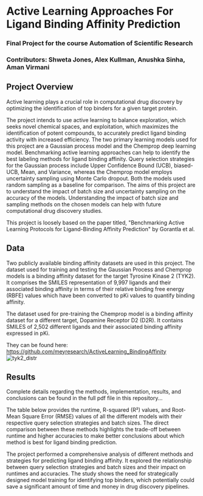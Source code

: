 # **Active Learning Approaches For Ligand Binding Affinity Prediction**
### Final Project for the course Automation of Scientific Research
### **Contributors:** Shweta Jones, Alex Kullman, Anushka Sinha, Aman Virmani

## **Project Overview**
Active learning plays a crucial role in computational drug discovery by optimizing the identification of top binders for a given target protein.

The project intends to use active learning to balance exploration, which seeks novel chemical spaces, and exploitation, which maximizes the identification of potent compounds, to accurately predict ligand binding activity with increased efficiency. The two primary learning models used for this project are a Gaussian process model and the Chemprop deep learning model. Benchmarking active learning approaches can help to identify the best labeling methods for ligand binding affinity. Query selection strategies for the Gaussian process include Upper Confidence Bound (UCB), biased-UCB, Mean, and Variance, whereas the Chemprop model employs uncertainty sampling using Monte Carlo dropout. Both the models used random sampling as a baseline for comparison. The aims of this project are to understand the impact of batch size and uncertainty sampling on the accuracy of the models. Understanding the impact of batch size and sampling methods on the chosen models can help with future computational drug discovery studies. 

This project is loosely based on the paper titled, "Benchmarking Active Learning Protocols for Ligand-Binding Affinity Prediction" by Gorantla et al.

## **Data**
Two publicly available binding affinity datasets are used in this project. The dataset used for training and testing the Gaussian Process and Chemprop models is a binding affinity dataset for the target Tyrosine Kinase 2 (TYK2). It comprises the SMILES representation of 9,997 ligands and their associated binding affinity in terms of their relative binding free energy (RBFE) values which have been converted to pKi values to quantify binding affinity. 

The dataset used for pre-training the Chemprop model is a binding affinity dataset for a different target, Dopamine Receptor D2 (D2R). It contains SMILES of 2,502 different ligands and their associated binding affinity expressed in pKi.

They can be found here: https://github.com/meyresearch/ActiveLearning_BindingAffinity 
![tyk2_distr](https://github.com/sinhanushka12/02-750-Final-Project/assets/55162745/1184a367-1ffd-4d48-8164-bd4795781a3f)

## **Results**
Complete details regarding the methods, implementation, results, and conclusions can be found in the full pdf file in this repository...

The table below provides the runtime, R-squared (R²) values, and Root-Mean Square Error (RMSE) values of all the different models with their respective query selection strategies and batch sizes. The direct comparison between these methods highlights the trade-off between runtime and higher accuracies to make better conclusions about which method is best for ligand binding prediction.


The project performed a comprehensive analysis of different methods and strategies for predicting ligand binding affinity. It explored the relationship between query selection strategies and batch sizes and their impact on runtimes and accuracies. The study shows the need for strategically designed model training for identifying top binders, which potentially could save a significant amount of time and money in drug discovery pipelines.
